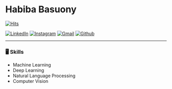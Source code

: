 # Habiba Basuony

[![Hits](https://hits.seeyoufarm.com/api/count/incr/badge.svg?url=https%3A%2F%2Fgithub.com%2Fhabiba-basuony&count_bg=%2379C83D&title_bg=%23555555&icon=&icon_color=%23E7E7E7&title=Profile+Views&edge_flat=false)](https://hits.seeyoufarm.com)

[![LinkedIn](https://img.shields.io/badge/-LinkedIn-blue?style=flat&logo=Linkedin&logoColor=white)](https://www.linkedin.com/)
[![Instagram](https://img.shields.io/badge/-Instagram-purple?logo=instagram&logoColor=white)](https://www.instagram.com/_habiba_ahmed_0?igsh=MWY2NnRqYzhoMXgyeA==)
[![Gmail](https://img.shields.io/badge/-Gmail-c14438?style=flat&logo=Gmail&logoColor=white)](mailto:0habibaahmed@gmail.com)
[![Github](https://img.shields.io/github/followers/habiba-basuony?label=Follow&style=social)](https://github.com/habiba-basuony)

---

### 🖥 Skills

- Machine Learning  
- Deep Learning  
- Natural Language Processing  
- Computer Vision

